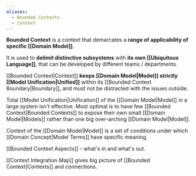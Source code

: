 ```yaml
---
aliases:
  - Bounded Contexts
  - Context
---
```

**Bounded Context** is a context that demarcates a **range of applicability of specific [[Domain Model]]**. 

It is used to **delimit distinctive subsystems** with **its own [[Ubiquitous Language]]**, that can be developed by different teams / departments.

[[Bounded Context|Context]] **keeps [[Domain Model|Model]] strictly [[Model Unification|Unified]]** within its [[Bounded Context Boundary|Boundary]], and must not be distracted with the issues outside.

Total [[Model Unification|Unification]] of the [[Domain Model|Model]] in a large system isn't effective. Most optimal is to have few [[Bounded Context|Bounded Contexts]] to expose their own small [[Domain Model|Models]] rather than one big over-arching [[Domain Model|Model]].

Context of the [[Domain Model|Model]] is a set of conditions under which [[Domain Concept|Model Terms]] have specific meaning.

[[Bounded Context Aspects]] - what's in and what's out.

[[Context Integration Map]] gives big picture of [[Bounded Context|Contexts]] and connections.

